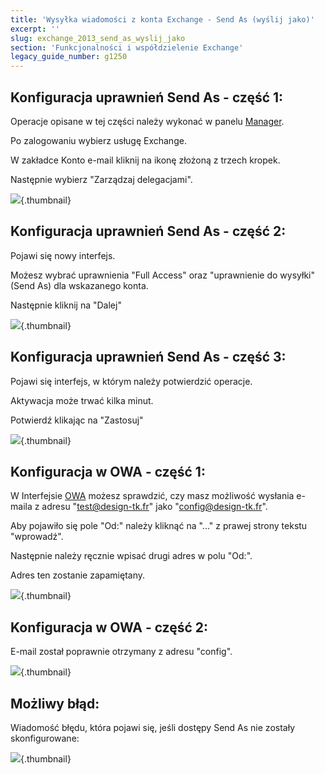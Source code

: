 ```yaml
---
title: 'Wysyłka wiadomości z konta Exchange - Send As (wyślij jako)'
excerpt: ''
slug: exchange_2013_send_as_wyslij_jako
section: 'Funkcjonalności i współdzielenie Exchange'
legacy_guide_number: g1250
---
```


## Konfiguracja uprawnień Send As - część 1:
Operacje opisane w tej części należy wykonać w panelu [Manager](https://www.ovh.com/manager/web/login.html).

Po zalogowaniu wybierz usługę Exchange.

W zakładce Konto e-mail kliknij na ikonę złożoną z trzech kropek.

Następnie wybierz "Zarządzaj delegacjami".

![](images/img_1208.jpg){.thumbnail}


## Konfiguracja uprawnień Send As - część 2:
Pojawi się nowy interfejs.

Możesz wybrać uprawnienia "Full Access" oraz "uprawnienie do wysyłki" (Send As) dla wskazanego konta.

Następnie kliknij na "Dalej"

![](images/img_1209.jpg){.thumbnail}


## Konfiguracja uprawnień Send As - część 3:
Pojawi się interfejs, w którym należy potwierdzić operacje. 

Aktywacja może trwać kilka minut. 

Potwierdź klikając na "Zastosuj"

![](images/img_1063.jpg){.thumbnail}


## Konfiguracja w OWA - część 1:
W Interfejsie [OWA](https://ex.mail.ovh.net/owa) możesz sprawdzić, czy masz możliwość wysłania e-maila z adresu "test@design-tk.fr" jako "config@design-tk.fr".

Aby pojawiło się pole "Od:" należy kliknąć na "..." z prawej strony tekstu "wprowadź". 

Następnie należy ręcznie wpisać drugi adres w polu "Od:".

Adres ten zostanie zapamiętany.

![](images/img_1325.jpg){.thumbnail}


## Konfiguracja w OWA - część 2:
E-mail został poprawnie otrzymany z adresu "config".

![](images/img_1032.jpg){.thumbnail}


## Możliwy błąd:
Wiadomość błędu, która pojawi się, jeśli dostępy Send As nie zostały skonfigurowane:

![](images/img_1033.jpg){.thumbnail}

